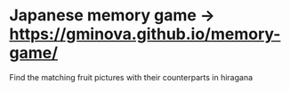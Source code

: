 # Japanese memory game -> https://gminova.github.io/memory-game/
Find the matching fruit pictures with their counterparts in hiragana
